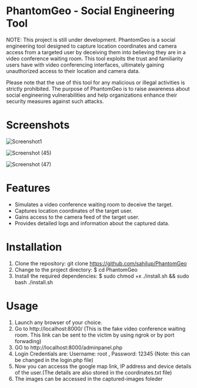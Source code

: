 # PhantomGeo - Social Engineering Tool
NOTE: This project is still under development. 
PhantomGeo is a social engineering tool designed to capture location coordinates and camera access from a targeted user by deceiving them into believing they are in a video conference waiting room. This tool exploits the trust and familiarity users have with video conferencing interfaces, ultimately gaining unauthorized access to their location and camera data.

Please note that the use of this tool for any malicious or illegal activities is strictly prohibited. The purpose of PhantomGeo is to raise awareness about social engineering vulnerabilities and help organizations enhance their security measures against such attacks.
# Screenshots
![Screenshot1](https://github.com/sahilup/PhantomGeo/assets/133857367/d8b9f7ef-0d48-445b-813b-c91b4be41439)

![Screenshot (45)](https://github.com/sahilup/PhantomGeo/assets/133857367/d0ec3d4e-9ae1-44d6-b8e8-83ab3d9626c3)

![Screenshot (47)](https://github.com/sahilup/PhantomGeo/assets/133857367/ed2d30bd-0ea8-40b7-9612-660e96141ed7)
# Features
- Simulates a video conference waiting room to deceive the target.
- Captures location coordinates of the target user.
- Gains access to the camera feed of the target user.
- Provides detailed logs and information about the captured data.
# Installation
1. Clone the repository:
  git clone https://github.com/sahilup/PhantomGeo
2. Change to the project directory:
   $ cd PhantomGeo
3. Install the required dependencies: 
    $ sudo chmod +x ./install.sh && sudo bash ./install.sh
# Usage
1. Launch any browser of your choice.
2. Go to http://localhost:8000/ (This is the fake video conference waiting room. This link can be sent to the victim by using ngrok or by port forwading)
3. GO to http://localhost:8000/adminpanel.php
4. Login Credentials are: Username: root , Password: 12345 (Note: this can be changed in the login.php file)
5. Now you can accesss the google map link, IP address and device details of the user.(The details are also stored in the coordinates.txt file)
6. The images can be accessed in the captured-images foleder
